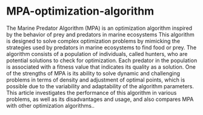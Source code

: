 # MPA-optimization-algorithm
The Marine Predator Algorithm (MPA) is an optimization algorithm inspired by the behavior of prey and predators in marine ecosystems
This algorithm is designed to solve complex optimization problems by mimicking the strategies used by predators in marine ecosystems to find food or prey. The algorithm consists of a population of individuals, called hunters, who are potential solutions to check for optimization. Each predator in the population is associated with a fitness value that indicates its quality as a solution. One of the strengths of MPA is its ability to solve dynamic and challenging problems in terms of density and adjustment of optimal points, which is possible due to the variability and adaptability of the algorithm parameters. This article investigates the performance of this algorithm in various problems, as well as its disadvantages and usage, and also compares MPA with other optimization algorithms..
